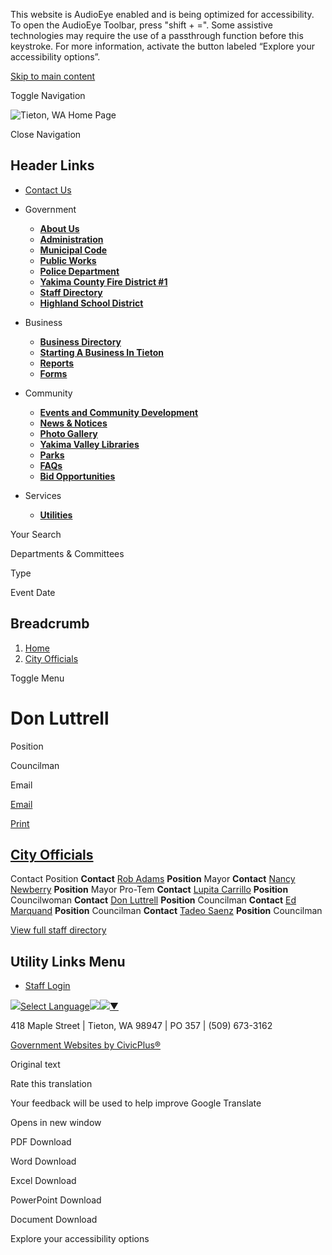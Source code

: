 This website is AudioEye enabled and is being optimized for accessibility. To open the AudioEye Toolbar, press "shift + =". Some assistive technologies may require the use of a passthrough function before this keystroke. For more information, activate the button labeled “Explore your accessibility options”.

[Skip to main content](https://www.cityoftieton.gov/city-officials/directory-listing/don-luttrell/)

Toggle Navigation

![Tieton, WA Home Page](https://www.cityoftieton.gov/sites/g/files/vyhlif13021/files/City-of-Tieton-Official-Logo-small1-CPtransparent_0.png)

Close Navigation

## Header Links

- [Contact Us](https://www.cityoftieton.gov/contact-us)

<!--THE END-->

- Government
  
  - [**About Us**](https://www.cityoftieton.gov/About-Us)
  - [**Administration**](https://www.cityoftieton.gov/Administration)
  
  <!--THE END-->
  
  - [**Municipal Code**](https://www.cityoftieton.gov/Municipal-Code)
  - [**Public Works**](https://www.cityoftieton.gov/public-works)
  
  <!--THE END-->
  
  - [**Police Department**](https://www.cityoftieton.gov/Police-Department)
  - [**Yakima County Fire District #1**](https://www.cityoftieton.gov/yakima-county-fire-district-1)
  
  <!--THE END-->
  
  - [**Staff Directory**](https://www.cityoftieton.gov/Directory)
  - [**Highland School District**](https://www.cityoftieton.gov/highland-school-district)
- Business
  
  - [**Business Directory**](https://www.cityoftieton.gov/business-directory)
  - [**Starting A Business In Tieton**](https://www.cityoftieton.gov/business/page/starting-business-tieton)
  
  <!--THE END-->
  
  - [**Reports**](https://www.cityoftieton.gov/Reports)
  - [**Forms**](https://www.cityoftieton.gov/forms)
  
  <!--THE END-->
  
  <!--THE END-->
- Community
  
  - [**Events and Community Development**](https://www.cityoftieton.gov/Events-and-Community-Development)
  - [**News &amp; Notices**](https://www.cityoftieton.gov/News)
  
  <!--THE END-->
  
  - [**Photo Gallery**](https://www.cityoftieton.gov/about-us/page/photo-gallery)
  - [**Yakima Valley Libraries**](https://www.cityoftieton.gov/Yakima-Valley-Libraries)
  
  <!--THE END-->
  
  - [**Parks**](https://www.cityoftieton.gov/parksites)
  - [**FAQs**](https://www.cityoftieton.gov/FAQS)
  
  <!--THE END-->
  
  - [**Bid Opportunities**](https://www.cityoftieton.gov/bid-opportunities)
- Services
  
  - [**Utilities**](https://www.cityoftieton.gov/Utilities)
  
  <!--THE END-->
  
  <!--THE END-->
  
  <!--THE END-->

Your Search

Departments &amp; Committees

Type

Event Date

## Breadcrumb

1. [Home](https://www.cityoftieton.gov)
2. [City Officials](https://www.cityoftieton.gov/city-officials)

Toggle Menu

# Don Luttrell

Position

Councilman

Email

[Email](https://www.cityoftieton.gov/email-contact/node/81/field_email "Email Don Luttrell (opens in a new window)")

[Print](https://www.cityoftieton.gov/print/pdf/node/81)

## [City Officials](https://www.cityoftieton.gov/city-officials)

Contact Position **Contact** [Rob Adams](https://www.cityoftieton.gov/city-officials/directory-listing/rob-adams) **Position** Mayor **Contact** [Nancy Newberry](https://www.cityoftieton.gov/city-officials/directory-listing/nancy-newberry) **Position** Mayor Pro-Tem **Contact** [Lupita Carrillo](https://www.cityoftieton.gov/city-officials/directory-listing/lupita-carrillo) **Position** Councilwoman **Contact** [Don Luttrell](https://www.cityoftieton.gov/city-officials/directory-listing/don-luttrell) **Position** Councilman **Contact** [Ed Marquand](https://www.cityoftieton.gov/city-officials/directory-listing/ed-marquand) **Position** Councilman **Contact** [Tadeo Saenz](https://www.cityoftieton.gov/city-officials/directory-listing/tadeo-saenz) **Position** Councilman

[View full staff directory](https://www.cityoftieton.gov/directory)

## Utility Links Menu

- [Staff Login](https://www.cityoftieton.gov/login?current=)

![](https://www.google.com/images/cleardot.gif)[Select Language![](https://www.google.com/images/cleardot.gif)​![](https://www.google.com/images/cleardot.gif)▼](https://www.cityoftieton.gov/city-officials/directory-listing/don-luttrell)

418 Maple Street | Tieton, WA 98947 | PO 357 | (509) 673-3162

[Government Websites by CivicPlus®](https://www.civicplus.com "(opens in a new window)")

Original text

Rate this translation

Your feedback will be used to help improve Google Translate

Opens in new window

PDF Download

Word Download

Excel Download

PowerPoint Download

Document Download

Explore your accessibility options
